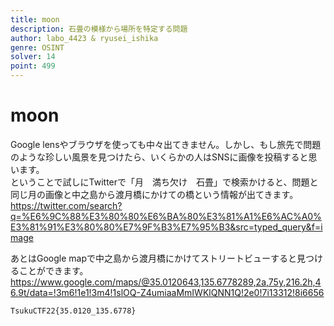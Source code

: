 ```yaml
---
title: moon
description: 石畳の模様から場所を特定する問題
author: labo_4423 & ryusei_ishika
genre: OSINT
solver: 14
point: 499
---
```


# moon

Google lensやブラウザを使っても中々出てきません。しかし、もし旅先で問題のような珍しい風景を見つけたら、いくらかの人はSNSに画像を投稿すると思います。  
ということで試しにTwitterで「月　満ち欠け　石畳」で検索かけると、問題と同じ月の画像と中之島から渡月橋にかけての橋という情報が出てきます。  
https://twitter.com/search?q=%E6%9C%88%E3%80%80%E6%BA%80%E3%81%A1%E6%AC%A0%E3%81%91%E3%80%80%E7%9F%B3%E7%95%B3&src=typed_query&f=image  

あとはGoogle mapで中之島から渡月橋にかけてストリートビューすると見つけることができます。  
https://www.google.com/maps/@35.0120643,135.6778289,2a,75y,216.2h,46.9t/data=!3m6!1e1!3m4!1slOQ-Z4umiaaMmIWKlQNN1Q!2e0!7i13312!8i6656  

`TsukuCTF22{35.0120_135.6778}`